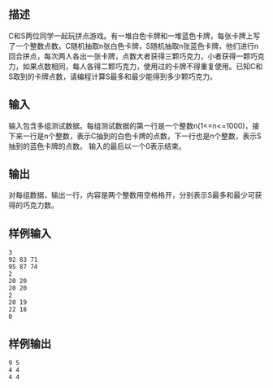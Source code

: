 ## 描述


C和S两位同学一起玩拼点游戏。有一堆白色卡牌和一堆蓝色卡牌，每张卡牌上写了一个整数点数。C随机抽取n张白色卡牌，S随机抽取n张蓝色卡牌，他们进行n回合拼点，每次两人各出一张卡牌，点数大者获得三颗巧克力，小者获得一颗巧克力，如果点数相同，每人各得二颗巧克力，使用过的卡牌不得重复使用。已知C和S取到的卡牌点数，请编程计算S最多和最少能得到多少颗巧克力。

## 输入


输入包含多组测试数据。每组测试数据的第一行是一个整数n(1<=n<=1000)，接下来一行是n个整数，表示C抽到的白色卡牌的点数，下一行也是n个整数，表示S抽到的蓝色卡牌的点数。 输入的最后以一个0表示结束。

## 输出


对每组数据，输出一行，内容是两个整数用空格格开，分别表示S最多和最少可获得的巧克力数。

## 样例输入


```
3
92 83 71
95 87 74
2
20 20
20 20
2
20 19
22 18
0
```


## 样例输出


```
9 5
4 4
4 4
```


